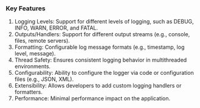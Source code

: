 ### Key Features

1. Logging Levels: Support for different levels of logging, such as DEBUG, INFO, WARN, ERROR, and FATAL.
2. Outputs/Handlers: Support for different output streams (e.g., console, files, remote servers).
3. Formatting: Configurable log message formats (e.g., timestamp, log level, message).
4. Thread Safety: Ensures consistent logging behavior in multithreaded environments.
5. Configurability: Ability to configure the logger via code or configuration files (e.g., JSON, XML).
6. Extensibility: Allows developers to add custom logging handlers or formatters.
7. Performance: Minimal performance impact on the application.